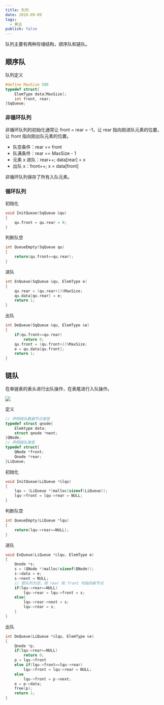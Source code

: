 ```yaml
---
title: 队列
date: 2018-09-09
tags:
  - 算法
publish: false
---
```


队列主要有两种存储结构，顺序队和链队。

## 顺序队

队列定义

```C
#define MaxSize 500
typedef struct{
    ElemType data[MaxSize];
    int front, rear;
}SqQueue;
```

### 非循环队列

非循环队列的初始化通常让 front = rear = -1，让 rear 指向刚进队元素的位置，让 front 指向刚出队元素的位置。

* 队空条件：rear == front
* 队满条件：rear ==  MaxSize - 1
* 元素 x 进队：rear++; data[rear] = x
* 出队 x：front++; x = data[front]

非循环队列保存了所有入队元素。

### 循环队列

初始化

```C
void InitQueue(SqQueue &qu)
{
    qu.front = qu.rear = 0;
}
```

判断队空

```C
int QueueEmpty(SqQueue qu)
{
    return(qu.front==qu.rear);
}
```

进队

```C
int EnQueue(SqQueue &qu, ElemType e)
{
    qu.rear = (qu.rear+1)%MaxSize;
    qu.data[qu.rear] = e;
    return 1;
}
```

出队

```C
int DeQueue(SqQueue &qu, ElemType &e)
{
    if(qu.front==qu.rear)
        return 0;
    qu.front = (qu.front+1)%MaxSize;
    e = qu.data[qu.front];
    return 1;
}
```

## 链队

在单链表的表头进行出队操作，在表尾进行入队操作。

![](http://oohkn7mnd.bkt.clouddn.com/IMG_20180322_110346.jpg)

定义

```C
// 声明链队数据节点类型
typedef struct qnode{
    Elemtype data;
    struct qnode *next;
}QNode;
// 声明链队类型
typedef struct{
	QNode *front;
    Qnode *rear;
}LiQueue;
```

初始化

```C
void InitQueue(LiQueue *&lqu)
{
    lqu = (LiQueue *)malloc(sizeof(LiQueue));
    lqu->front = lqu->rear = NULL;
}
```

 判断队空

```C
int QueueEmpty(LiQueue *lqu)
{
    return(lqu->rear==NULL);
}
```

进队

```C
void EnQueue(LiQueue *&lqu, ElemType e)
{
    Qnode *s;
    s = (QNode *)malloc(sizeof(QNode));
    s->data = e;
    s->next = NULL;
    // 若队列为空，则 rear 和 front 均指向新节点
    if(lqu->rear==NULL)
        lqu->rear = lqu->front = s;
    else{
        lqu->rear->next = s;
        lqu->rear = s;
    }
}
```

 出队

```C
int DeQueue(LiQueue *&lqu, ElemType &e)
{	
    Qnode *p;
    if(lqu->rear==NULL)
        return 0;
    p = lqu->front
    else if(lqu->front==lqu->rear)
        lqu->front = lqu->rear = NULL;
    else 
        lqu->front = p->next;
    e = p->data;
    free(p);
    return 1;
}
```

